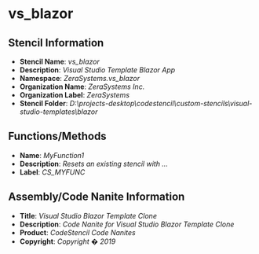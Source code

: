# vs_blazor

## Stencil Information
- **Stencil Name**: *vs_blazor*
- **Description**: *Visual Studio Template Blazor App*
- **Namespace**: *ZeraSystems.vs_blazor*
- **Organization Name**: *ZeraSystems Inc.*
- **Organization Label**: *ZeraSystems*
- **Stencil Folder**: *D:\projects-desktop\codestencil\custom-stencils\visual-studio-templates\blazor*

## Functions/Methods
- **Name**: *MyFunction1*
- **Description**: *Resets an existing stencil with ...*
- **Label**: *CS_MYFUNC*

## Assembly/Code Nanite Information
- **Title**: *Visual Studio Blazor Template Clone*
- **Description**: *Code Nanite for Visual Studio Blazor Template Clone*
- **Product**: *CodeStencil Code Nanites*
- **Copyright**: *Copyright �  2019*

